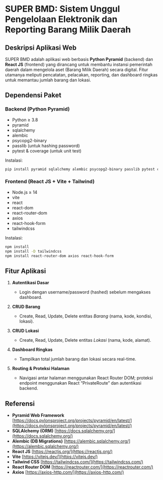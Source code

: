 # SUPER BMD: Sistem Unggul Pengelolaan Elektronik dan Reporting Barang Milik Daerah

## Deskripsi Aplikasi Web
SUPER BMD adalah aplikasi web berbasis **Python Pyramid** (backend) dan **React JS** (frontend) yang dirancang untuk membantu instansi pemerintah daerah dalam mengelola aset (Barang Milik Daerah) secara digital. Fitur utamanya meliputi pencatatan, pelacakan, reporting, dan dashboard ringkas untuk memantau jumlah barang dan lokasi.

## Dependensi Paket

### Backend (Python Pyramid)
- Python ≥ 3.8  
- pyramid  
- sqlalchemy  
- alembic  
- psycopg2-binary  
- passlib (untuk hashing password)  
- pytest & coverage (untuk unit test)

Instalasi:
```bash
pip install pyramid sqlalchemy alembic psycopg2-binary passlib pytest coverage
````

### Frontend (React JS + Vite + Tailwind)

* Node.js ≥ 14
* vite
* react
* react-dom
* react-router-dom
* axios
* react-hook-form
* tailwindcss

Instalasi:

```bash
npm install
npm install -D tailwindcss
npm install react-router-dom axios react-hook-form
```

## Fitur Aplikasi

1. **Autentikasi Dasar**

   * Login dengan username/password (hashed) sebelum mengakses dashboard.
2. **CRUD Barang**

   * Create, Read, Update, Delete entitas *Barang* (nama, kode, kondisi, lokasi).
3. **CRUD Lokasi**

   * Create, Read, Update, Delete entitas *Lokasi* (nama, kode, alamat).
4. **Dashboard Ringkas**

   * Tampilkan total jumlah barang dan lokasi secara real-time.
5. **Routing & Proteksi Halaman**

   * Navigasi antar halaman menggunakan React Router DOM; proteksi endpoint menggunakan React “PrivateRoute” dan autentikasi backend.

## Referensi

* **Pyramid Web Framework**
  [https://docs.pylonsproject.org/projects/pyramid/en/latest/](https://docs.pylonsproject.org/projects/pyramid/en/latest/)
* **SQLAlchemy (ORM)**
  [https://docs.sqlalchemy.org/](https://docs.sqlalchemy.org/)
* **Alembic (DB Migrations)**
  [https://alembic.sqlalchemy.org/](https://alembic.sqlalchemy.org/)
* **React JS**
  [https://reactjs.org/](https://reactjs.org/)
* **Vite**
  [https://vitejs.dev/](https://vitejs.dev/)
* **Tailwind CSS**
  [https://tailwindcss.com/](https://tailwindcss.com/)
* **React Router DOM**
  [https://reactrouter.com/](https://reactrouter.com/)
* **Axios**
  [https://axios-http.com/](https://axios-http.com/)
